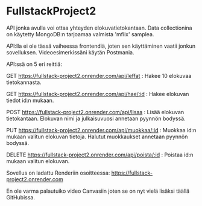 # FullstackProject2

API jonka avulla voi ottaa yhteyden elokuvatietokantaan. Data collectionina on käytetty MongoDB:n tarjoamaa valmista 'mflix' samplea.

API:lla ei ole tässä vaiheessa frontendiä, joten sen käyttäminen vaatii jonkun sovelluksen. Videoesimerkissäni käytän Postmania.

API:ssä on 5 eri reittiä:

GET https://fullstack-project2.onrender.com/api/leffat : Hakee 10 elokuvaa tietokannasta.

GET https://fullstack-project2.onrender.com/api/hae/:id : Hakee elokuvan tiedot id:n mukaan.

POST https://fullstack-project2.onrender.com/api/lisaa : Lisää elokuvan tietokantaan. Elokuvan nimi ja julkaisuvuosi annetaan pyynnön bodyssä.

PUT https://fullstack-project2.onrender.com/api/muokkaa/:id : Muokkaa id:n mukaan valitun elokuvan tietoja. Halutut muokkaukset annetaan pyynnön bodyssä.

DELETE https://fullstack-project2.onrender.com/api/poista/:id : Poistaa id:n mukaan valitun elokuvan.


Sovellus on ladattu Renderiin osoitteessa: https://fullstack-project2.onrender.com

En ole varma palautuiko video Canvasiin joten se on nyt vielä lisäksi täällä GitHubissa.
